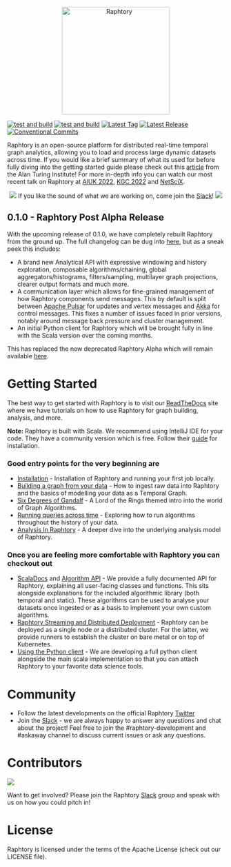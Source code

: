 <p align="center">
  <img src="https://user-images.githubusercontent.com/6665739/130641943-fa7fcdb8-a0e7-4aa4-863f-3df61b5de775.png" alt="Raphtory" height="250"/>
</p>

[![test and build](https://github.com/Raphtory/Raphtory/actions/workflows/test_and_build.yml/badge.svg?branch=master&event=push)](https://github.com/Raphtory/Raphtory/actions/workflows/test_and_build.yml?query=branch%3Amaster+event%3Apush++)
[![test and build](https://github.com/Raphtory/Raphtory/actions/workflows/test_and_build.yml/badge.svg?event=schedule)](https://github.com/Raphtory/Raphtory/actions/workflows/test_and_build.yml?query=event%3Aschedule++)
[![Latest Tag](https://img.shields.io/github/v/tag/Raphtory/Raphtory?include_prereleases&sort=semver&color=brightgreen)](https://github.com/Raphtory/Raphtory/tags)
[![Latest Release](https://img.shields.io/github/v/release/Raphtory/Raphtory?color=brightgreen&include_prereleases&sort=semver)](https://github.com/Raphtory/Raphtory/releases)
[![Conventional Commits](https://img.shields.io/badge/Conventional%20Commits-1.0.0-yellow.svg)](https://conventionalcommits.org)

Raphtory is an open-source platform for distributed real-time temporal graph analytics, allowing you to load and process large dynamic datasets across time. If you would like a brief summary of what its used for before fully diving into the getting started guide please check out this [article](https://www.turing.ac.uk/blog/just-add-time-dizzying-potential-dynamic-graphs) from the Alan Turing Institute! For more in-depth info you can watch our most recent talk on Raphtory at [AIUK 2022](https://www.youtube.com/watch?v=7S9Ymnih-YM&list=PLuD_SqLtxSdVEUsCYlb5XjWm9D6WuNKEz&index=9), [KGC 2022](https://www.youtube.com/watch?v=37S4bSN5EaU) and [NetSciX](https://www.youtube.com/watch?v=QxhrONca4FE).

<p align="center">
<img src="https://user-images.githubusercontent.com/6665739/154071628-a55fb5f9-6994-4dcf-be03-401afc7d9ee0.png"/> If you like the sound of what we are working on, come join the <a href="https://join.slack.com/t/raphtory/shared_invite/zt-xbebws9j-VgPIFRleJFJBwmpf81tvxA">Slack</a>! <img src="https://user-images.githubusercontent.com/6665739/154071628-a55fb5f9-6994-4dcf-be03-401afc7d9ee0.png"/>
</p>

## 0.1.0 - Raphtory Post Alpha Release
With the upcoming release of 0.1.0, we have completely rebuilt Raphtory from the ground up. The full changelog can be dug into [here](https://github.com/Raphtory/Raphtory/releases), but as a sneak peek this includes:

* A brand new Analytical API with expressive windowing and history exploration, composable algorithms/chaining, global aggregators/histograms, filters/sampling, multilayer graph projections, clearer output formats and much more.
* A communication layer which allows for fine-grained management of how Raphtory components send messages. This by default is split between [Apache Pulsar](https://pulsar.apache.org) for updates and vertex messages and [Akka](https://akka.io) for control messages. This fixes a number of issues faced in prior versions, notably around message back pressure and cluster management.
* An initial Python client for Raphtory which will be brought fully in line with the Scala version over the coming months.   

This has replaced the now deprecated Raphtory Alpha which will remain available [here](https://github.com/Raphtory/Raphtory/tree/raphtory-akka).


# Getting Started
The best way to get started with Raphtory is to visit our [ReadTheDocs](https://raphtory.readthedocs.io/en/master/) site where we have tutorials on how to use Raphtory for graph building, analysis, and more. 

**Note:** Raphtory is built with Scala. We recommend using IntelliJ IDE for your code. They have a community version which is free. Follow their [guide](https://www.jetbrains.com/idea/download/#section=windows) for installation.

### Good entry points for the very beginning are

- [Installation](https://raphtory.readthedocs.io/en/development/Install/installdependencies.html) - Installation of Raphtory and running your first job locally.
- [Building a graph from your data](https://raphtory.readthedocs.io/en/development/Ingestion/sprouter.html) - How to ingest raw data into Raphtory and the basics of modelling your data as a Temporal Graph.
- [Six Degrees of Gandalf](https://raphtory.readthedocs.io/en/development/Analysis/LOTR_six_degrees.html) - A Lord of the Rings themed intro into the world of Graph Algorithms.
- [Running queries across time](https://raphtory.readthedocs.io/en/development/Analysis/queries.html) - Exploring how to run algorithms throughout the history of your data. 
- [Analysis In Raphtory](https://raphtory.readthedocs.io/en/development/Analysis/analysis-explained.html) - A deeper dive into the underlying analysis model of Raphtory. 

### Once you are feeling more comfortable with Raphtory you can checkout out
- [ScalaDocs](https://raphtory.readthedocs.io/en/development/Scaladoc/index.html) and [Algorithm API](https://raphtory.readthedocs.io/en/development/_autodoc/com/raphtory/algorithms/generic/index.html) - We provide a fully documented API for Raphtory, explaining all user-facing classes and functions. This sits alongside explanations for the included algorithmic library (both temporal and static). These algorithms can be used to analyse your datasets once ingested or as a basis to implement your own custom algorithms.
- [Raphtory Streaming and Distributed Deployment](https://raphtory.readthedocs.io/en/development/Deployment/pulsarlocal.html) - Raphtory can be deployed as a single node or a distributed cluster. For the latter, we provide runners to establish the cluster on bare metal or on top of Kubernetes. 
- [Using the Python client](https://raphtory.readthedocs.io/en/development/PythonClient/setup.html) - We are developing a full python client alongside the main scala implementation so that you can attach Raphtory to your favorite data science tools.


# Community  

- Follow the latest developments on the official Raphtory [Twitter](https://twitter.com/raphtory)
- Join the [Slack](https://join.slack.com/t/raphtory/shared_invite/zt-xbebws9j-VgPIFRleJFJBwmpf81tvxA) - we are always happy to answer any questions and chat about the project! Feel free to join the #raphtory-development and #askaway channel to discuss current issues or ask any questions.

# Contributors

<a href="https://github.com/raphtory/raphtory/graphs/contributors"><img src="https://contrib.rocks/image?repo=raphtory/raphtory"/></a>

Want to get involved? Please join the Raphtory [Slack](https://join.slack.com/t/raphtory/shared_invite/zt-xbebws9j-VgPIFRleJFJBwmpf81tvxA) group and speak with us on how you could pitch in!

# License  

Raphtory is licensed under the terms of the Apache License (check out our LICENSE file).



